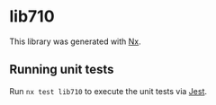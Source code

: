# lib710

This library was generated with [Nx](https://nx.dev).

## Running unit tests

Run `nx test lib710` to execute the unit tests via [Jest](https://jestjs.io).
